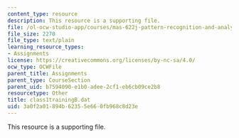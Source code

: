 ```yaml
---
content_type: resource
description: This resource is a supporting file.
file: /ol-ocw-studio-app/courses/mas-622j-pattern-recognition-and-analysis-fall-2006/3a0f2a01894b62355e660fb968c8d23e_class1trainingB.dat
file_size: 2270
file_type: text/plain
learning_resource_types:
- Assignments
license: https://creativecommons.org/licenses/by-nc-sa/4.0/
ocw_type: OCWFile
parent_title: Assignments
parent_type: CourseSection
parent_uid: b7594090-e1b0-adee-2cf1-eb6cb09ce2b8
resourcetype: Other
title: class1trainingB.dat
uid: 3a0f2a01-894b-6235-5e66-0fb968c8d23e
---
```

This resource is a supporting file.